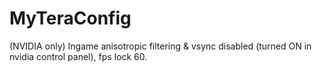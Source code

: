 # MyTeraConfig
(NVIDIA only) Ingame anisotropic filtering & vsync disabled (turned ON in nvidia control panel), fps lock 60.
